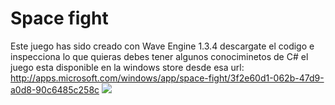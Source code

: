 Space fight
============
Este juego has sido creado con Wave Engine 1.3.4 descargate el codigo e inspecciona lo que quieras
debes tener algunos conociminetos de C# el juego esta disponible en la windows store desde esa url:
http://apps.microsoft.com/windows/app/space-fight/3f2e60d1-062b-47d9-a0d8-90c6485c258c
![](https://raw.githubusercontent.com/Seryusjj/Windows-Game/master/Capturas/gameplay2.png)